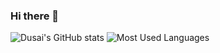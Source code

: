 ### Hi there 👋
![Dusai's GitHub stats](https://github-readme-stats.vercel.app/api?username=nb-sb)
![Most Used Languages](https://github-readme-stats.vercel.app/api/top-langs/?username=coderfix-lab&theme=dark&layout=compact)

<!--START_SECTION:waka-->
<!--END_SECTION:waka-->
<!--
**nb-sb/nb-sb** is a ✨ _special_ ✨ repository because its `README.md` (this file) appears on your GitHub profile.

Here are some ideas to get you started:

- 🔭 I’m currently working on ...
- 🌱 I’m currently learning ...
- 👯 I’m looking to collaborate on ...
- 🤔 I’m looking for help with ...
- 💬 Ask me about ...
- 📫 How to reach me: ...
- 😄 Pronouns: ...
- ⚡ Fun fact: ...
-->
